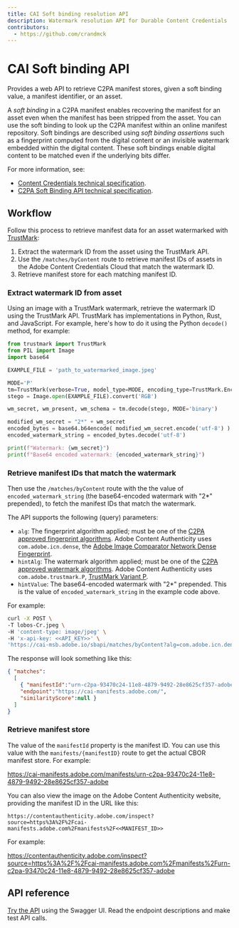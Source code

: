 ```yaml
---
title: CAI Soft binding resolution API
description: Watermark resolution API for Durable Content Credentials
contributors:
  - https://github.com/crandmck 
---
```


<HeroSimple slots="heading, text"/>

# CAI Soft binding API

Provides a web API to retrieve C2PA manifest stores, given a soft binding value, a manifest identifier, or an asset.

A  _soft binding_ in a C2PA manifest enables recovering the manifest for an asset even when the manifest has been stripped from the asset.  You can use the soft binding to look up the C2PA manifest within an online manifest repository. Soft bindings are described using _soft binding assertions_ such as a fingerprint computed from the digital content or an invisible watermark embedded within the digital content. These soft bindings enable digital content to be matched even if the underlying bits differ.

For more information, see:
- [Content Credentials technical specification](https://spec.c2pa.org/specifications/specifications/2.2/specs/C2PA_Specification.html#_soft_bindings).
- [C2PA Soft Binding API technical specification](https://spec.c2pa.org/specifications/specifications/2.2/softbinding/Decoupled.html).

## Workflow

Follow this process to retrieve manifest data for an asset watermarked with [TrustMark](https://opensource.contentauthenticity.org/docs/durable-cr/trustmark-intro):
1. Extract the watermark ID from the asset using the TrustMark API.
1. Use the `/matches/byContent` route to retrieve manifest IDs of assets in the Adobe Content Credentials Cloud that match the watermark ID.
1. Retrieve manifest store for each matching manifest ID. 

### Extract watermark ID from asset 

Using an image with a TrustMark watermark, retrieve the watermark ID using the TrustMark API.  TrustMark has implementations in Python, Rust, and JavaScript.  For example, here's how to do it using the Python `decode()` method, for example:

```py
from trustmark import TrustMark
from PIL import Image
import base64

EXAMPLE_FILE = 'path_to_watermarked_image.jpeg' 

MODE='P'
tm=TrustMark(verbose=True, model_type=MODE, encoding_type=TrustMark.Encoding.BCH_4)
stego = Image.open(EXAMPLE_FILE).convert('RGB')

wm_secret, wm_present, wm_schema = tm.decode(stego, MODE='binary')

modified_wm_secret = "2*" + wm_secret
encoded_bytes = base64.b64encode( modified_wm_secret.encode('utf-8') )
encoded_watermark_string = encoded_bytes.decode('utf-8')

print(f"Watermark: {wm_secret}")
print(f"Base64 encoded watermark: {encoded_watermark_string}")
```

### Retrieve manifest IDs that match the watermark

Then use the `/matches/byContent` route with the the value of `encoded_watermark_string` (the  base64-encoded watermark with "2*" prepended), to fetch the manifest IDs that match the watermark.   

The API supports the following (query) parameters:
- `alg`: The fingerprint algorithm applied; must be one of the [C2PA approved fingerprint algorithms](https://opensource.contentauthenticity.org/docs/durable-cr/sb-algs). Adobe Content Authenticity uses `com.adobe.icn.dense`, the [Adobe Image Comparator Network Dense Fingerprint](https://openaccess.thecvf.com/content/CVPR2021W/WMF/html/Black_Deep_Image_Comparator_Learning_To_Visualize_Editorial_Change_CVPRW_2021_paper.html).
- `hintAlg`: The watermark algorithm applied; must be one of the [C2PA approved watermark algorithms](https://opensource.contentauthenticity.org/docs/durable-cr/sb-algs). Adobe Content Authenticity uses `com.adobe.trustmark.P`, [TrustMark Variant P](https://opensource.contentauthenticity.org/docs/durable-cr/trustmark-intro#variants).
- `hintValue`: The base64-encoded watermark with "2*" prepended. This is the value of `encoded_watermark_string` in the example code above.

For example:

```sh
curl -X POST \
-T lobos-Cr.jpeg \
-H 'content-type: image/jpeg' \
-H 'x-api-key: <<API_KEY>>' \
'https://cai-msb.adobe.io/sbapi/matches/byContent?alg=com.adobe.icn.dense&hintAlg=com.adobe.trustmark.P&hintValue=MioxMDAxMDAxMTAxMTAwMDAxMDAxMTEwMDEwMDExMTAxMDAwMTExMTEwMDEwMTAwMTExMDEwMDAwMTEwMDEwMTEwMTExMA=='
```

The response will look something like this:
```json
{ "matches": 
  [
    { "manifestId":"urn-c2pa-93470c24-11e8-4879-9492-28e8625cf357-adobe",
    "endpoint":"https://cai-manifests.adobe.com/",
    "similarityScore":null }
  ]
}
```

### Retrieve manifest store

The value of the `manifestId` property is the manifest ID.  You can use this value with the `manifests/{manifestID}` route to get the actual CBOR manifest store.  For example:

<https://cai-manifests.adobe.com/manifests/urn-c2pa-93470c24-11e8-4879-9492-28e8625cf357-adobe>

You can also view the image on the Adobe Content Authenticity website, providing the manifest ID in the URL like this:

```
https://contentauthenticity.adobe.com/inspect?source=https%3A%2F%2Fcai-manifests.adobe.com%2Fmanifests%2F<<MANIFEST_ID>>
```

For example:

<https://contentauthenticity.adobe.com/inspect?source=https%3A%2F%2Fcai-manifests.adobe.com%2Fmanifests%2Furn-c2pa-93470c24-11e8-4879-9492-28e8625cf357-adobe>

## API reference

[Try the API](api/index.md) using the Swagger UI. Read the endpoint descriptions and make test API calls.


